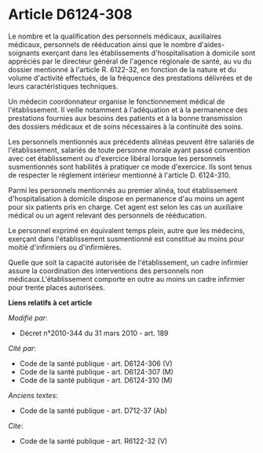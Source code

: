 # Article D6124-308

Le nombre et la qualification des personnels médicaux, auxiliaires médicaux, personnels de rééducation ainsi que le nombre
d'aides-soignants exerçant dans les établissements d'hospitalisation à domicile sont appréciés par le directeur général de
l'agence régionale de santé, au vu du dossier mentionné à l'article R. 6122-32, en fonction de la nature et du volume
d'activité effectués, de la fréquence des prestations délivrées et de leurs caractéristiques techniques. 

Un médecin coordonnateur organise le fonctionnement médical de l'établissement. Il veille notamment à l'adéquation et à la
permanence des prestations fournies aux besoins des patients et à la bonne transmission des dossiers médicaux et de soins
nécessaires à la continuité des soins. 

Les personnels mentionnés aux précédents alinéas peuvent être salariés de l'établissement, salariés de toute personne morale
ayant passé convention avec cet établissement ou d'exercice libéral lorsque les personnels susmentionnés sont habilités à
pratiquer ce mode d'exercice. Ils sont tenus de respecter le règlement intérieur mentionné à l'article D. 6124-310.

Parmi les personnels mentionnés au premier alinéa, tout établissement d'hospitalisation à domicile dispose en permanence d'au
moins un agent pour six patients pris en charge. Cet agent est selon les cas un auxiliaire médical ou un agent relevant des
personnels de rééducation. 

Le personnel exprimé en équivalent temps plein, autre que les médecins, exerçant dans l'établissement susmentionné est
constitué au moins pour moitié d'infirmiers ou d'infirmières. 

Quelle que soit la capacité autorisée de l'établissement, un cadre infirmier assure la coordination des interventions des
personnels non médicaux.L'établissement comporte en outre au moins un cadre infirmier pour trente places autorisées.

**Liens relatifs à cet article**

_Modifié par_:

  - Décret n°2010-344 du 31 mars 2010 - art. 189

_Cité par_:

  - Code de la santé publique - art. D6124-306 (V)
  - Code de la santé publique - art. D6124-307 (M)
  - Code de la santé publique - art. D6124-310 (M)

_Anciens textes_:

  - Code de la santé publique - art. D712-37 (Ab)

_Cite_:

  - Code de la santé publique - art. R6122-32 (V)
